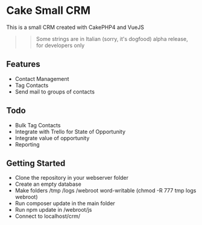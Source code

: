 # Cake Small CRM

This is a small CRM created with CakePHP4 and VueJS
>> Some strings are in Italian (sorry, it's dogfood)
>> alpha release, for developers only


## Features
- Contact Management
- Tag Contacts
- Send mail to groups of contacts

## Todo
- Bulk Tag Contacts
- Integrate with Trello for State of Opportunity
- Integrate value of opportunity
- Reporting


## Getting Started
- Clone the repository in your webserver folder
- Create an empty database 
- Make folders /tmp /logs /webroot word-writable (chmod -R 777 tmp logs webroot)
- Run composer update in the main folder
- Run npm update in /webroot/js
- Connect to localhost/crm/


